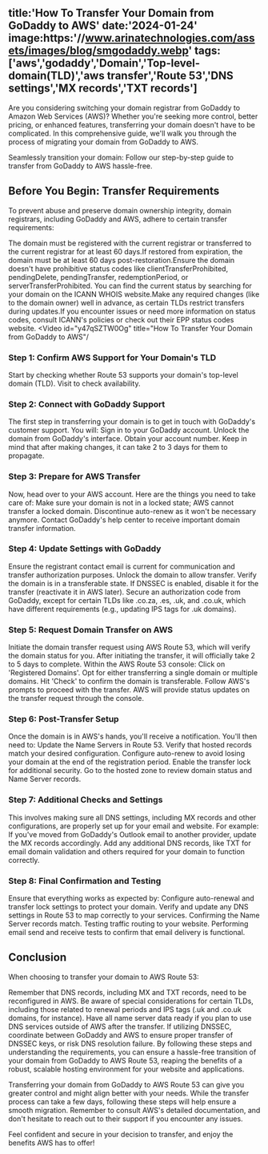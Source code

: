 
title:'How To Transfer Your Domain from GoDaddy to AWS'
date:'2024-01-24'
image:https:'//www.arinatechnologies.com/assets/images/blog/smgodaddy.webp'
tags:['aws','godaddy','Domain','Top-level-domain(TLD)','aws transfer','Route 53','DNS settings','MX records','TXT records']
---
Are you considering switching your domain registrar from GoDaddy to Amazon Web Services (AWS)? Whether you're seeking more control, better pricing, or enhanced features, transferring your domain doesn't have to be complicated. In this comprehensive guide, we'll walk you through the process of migrating your domain from GoDaddy to AWS.

Seamlessly transition your domain: Follow our step-by-step guide to transfer from GoDaddy to AWS hassle-free.

## Before You Begin: Transfer Requirements
To prevent abuse and preserve domain ownership integrity, domain registrars, including GoDaddy and AWS, adhere to certain transfer requirements:

The domain must be registered with the current registrar or transferred to the current registrar for at least 60 days.If restored from expiration, the domain must be at least 60 days post-restoration.Ensure the domain doesn't have prohibitive status codes like clientTransferProhibited, pendingDelete, pendingTransfer, redemptionPeriod, or serverTransferProhibited. You can find the current status by searching for your domain on the ICANN WHOIS website.Make any required changes (like to the domain owner) well in advance, as certain TLDs restrict transfers during updates.If you encounter issues or need more information on status codes, consult ICANN's policies or check out their EPP status codes website.
<Video id="y47qSZTW0Og" title="How To Transfer Your Domain from GoDaddy to AWS"/
### Step 1: Confirm AWS Support for Your Domain's TLD
Start by checking whether Route 53 supports your domain's top-level domain (TLD). Visit to check availability.

### Step 2: Connect with GoDaddy Support
The first step in transferring your domain is to get in touch with GoDaddy's customer support. You will:
Sign in to your GoDaddy account.
Unlock the domain from GoDaddy's interface.
Obtain your account number.
Keep in mind that after making changes, it can take 2 to 3 days for them to propagate.

### Step 3: Prepare for AWS Transfer
Now, head over to your AWS account. Here are the things you need to take care of:
Make sure your domain is not in a locked state; AWS cannot transfer a locked domain.
Discontinue auto-renew as it won't be necessary anymore.
Contact GoDaddy's help center to receive important domain transfer information.
### Step 4: Update Settings with GoDaddy
Ensure the registrant contact email is current for communication and transfer authorization purposes.
Unlock the domain to allow transfer.
Verify the domain is in a transferable state.
If DNSSEC is enabled, disable it for the transfer (reactivate it in AWS later).
Secure an authorization code from GoDaddy, except for certain TLDs like .co.za, .es, .uk, and .co.uk, which have different requirements (e.g., updating IPS tags for .uk domains).
### Step 5: Request Domain Transfer on AWS
Initiate the domain transfer request using AWS Route 53, which will verify the domain status for you. After initiating the transfer, it will officially take 2 to 5 days to complete. Within the AWS Route 53 console:
Click on 'Registered Domains'.
Opt for either transferring a single domain or multiple domains.
Hit 'Check' to confirm the domain is transferable.
Follow AWS's prompts to proceed with the transfer.
AWS will provide status updates on the transfer request through the console.

### Step 6: Post-Transfer Setup
Once the domain is in AWS's hands, you'll receive a notification. You'll then need to:
Update the Name Servers in Route 53.
Verify that hosted records match your desired configuration.
Configure auto-renew to avoid losing your domain at the end of the registration period.
Enable the transfer lock for additional security.
Go to the hosted zone to review domain status and Name Server records.

### Step 7: Additional Checks and Settings
This involves making sure all DNS settings, including MX records and other configurations, are properly set up for your email and website. For example:
If you've moved from GoDaddy's Outlook email to another provider, update the MX records accordingly.
Add any additional DNS records, like TXT for email domain validation and others required for your domain to function correctly.
### Step 8: Final Confirmation and Testing
Ensure that everything works as expected by:
Configure auto-renewal and transfer lock settings to protect your domain.
Verify and update any DNS settings in Route 53 to map correctly to your services.
Confirming the Name Server records match.
Testing traffic routing to your website.
Performing email send and receive tests to confirm that email delivery is functional.

## Conclusion
When choosing to transfer your domain to AWS Route 53:

Remember that DNS records, including MX and TXT records, need to be reconfigured in AWS.
Be aware of special considerations for certain TLDs, including those related to renewal periods and IPS tags (.uk and .co.uk domains, for instance).
Have all name server data ready if you plan to use DNS services outside of AWS after the transfer.
If utilizing DNSSEC, coordinate between GoDaddy and AWS to ensure proper transfer of DNSSEC keys, or risk DNS resolution failure.
By following these steps and understanding the requirements, you can ensure a hassle-free transition of your domain from GoDaddy to AWS Route 53, reaping the benefits of a robust, scalable hosting environment for your website and applications.

Transferring your domain from GoDaddy to AWS Route 53 can give you greater control and might align better with your needs. While the transfer process can take a few days, following these steps will help ensure a smooth migration. Remember to consult AWS's detailed documentation, and don't hesitate to reach out to their support if you encounter any issues.

Feel confident and secure in your decision to transfer, and enjoy the benefits AWS has to offer!